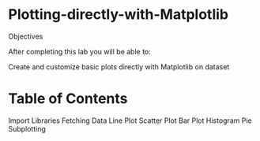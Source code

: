 # Plotting-directly-with-Matplotlib

Objectives 

After completing this lab you will be able to:  

Create and customize basic plots directly with Matplotlib on dataset

# Table of Contents

Import Libraries
Fetching Data
Line Plot
Scatter Plot
Bar Plot
Histogram
Pie
Subplotting
